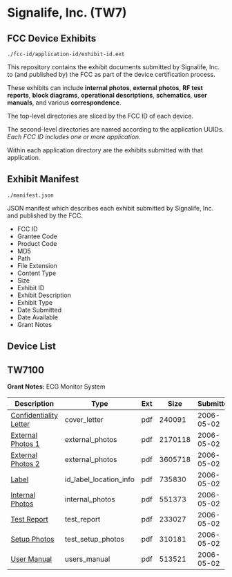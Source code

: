 # Signalife, Inc. (TW7)
## FCC Device Exhibits

```
./fcc-id/application-id/exhibit-id.ext
```

This repository contains the exhibit documents submitted by Signalife, Inc. to (and published by) the FCC as part of the device certification process.

These exhibits can include **internal photos**, **external photos**, **RF test reports**, **block diagrams**, **operational descriptions**, **schematics**, **user manuals**, and various **correspondence**.

The top-level directories are sliced by the FCC ID of each device.

The second-level directories are named according to the application UUIDs. *Each FCC ID includes one or more application.*

Within each application directory are the exhibits submitted with that application. 

## Exhibit Manifest

```
./manifest.json
```

JSON manifest which describes each exhibit submitted by Signalife, Inc. and published by the FCC.

- FCC ID
- Grantee Code
- Product Code
- MD5
- Path
- File Extension
- Content Type
- Size
- Exhibit ID
- Exhibit Description
- Exhibit Type
- Date Submitted
- Date Available
- Grant Notes

## Device List
## TW7100
**Grant Notes:** ECG Monitor System

| Description | Type | Ext | Size | Submitted | Available |
| ----------- | ---- | --- | ---- | --------- | --------- |
| [Confidentiality Letter](TW7100/901ba2abff5c88b6715e83a57aac5dd4/653266.pdf) | cover_letter | pdf | 240091 | 2006-05-02 | 2006-05-02 |
| [External Photos 1](TW7100/901ba2abff5c88b6715e83a57aac5dd4/653268.pdf) | external_photos | pdf | 2170118 | 2006-05-02 | 2006-05-02 |
| [External Photos 2](TW7100/901ba2abff5c88b6715e83a57aac5dd4/653269.pdf) | external_photos | pdf | 3605718 | 2006-05-02 | 2006-05-02 |
| [Label](TW7100/901ba2abff5c88b6715e83a57aac5dd4/653267.pdf) | id_label_location_info | pdf | 735830 | 2006-05-02 | 2006-05-02 |
| [Internal Photos](TW7100/901ba2abff5c88b6715e83a57aac5dd4/653263.pdf) | internal_photos | pdf | 551373 | 2006-05-02 | 2006-05-02 |
| [Test Report](TW7100/901ba2abff5c88b6715e83a57aac5dd4/653259.pdf) | test_report | pdf | 233027 | 2006-05-02 | 2006-05-02 |
| [Setup Photos](TW7100/901ba2abff5c88b6715e83a57aac5dd4/653258.pdf) | test_setup_photos | pdf | 310181 | 2006-05-02 | 2006-05-02 |
| [User Manual](TW7100/901ba2abff5c88b6715e83a57aac5dd4/653257.pdf) | users_manual | pdf | 513521 | 2006-05-02 | 2006-05-02 |
